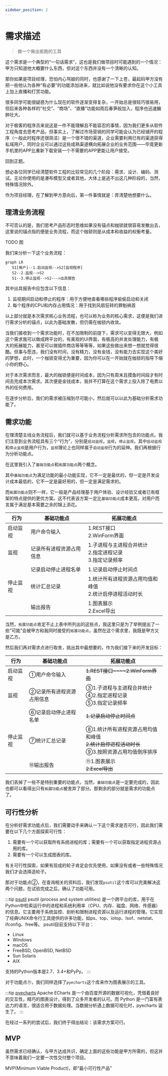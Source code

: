 ```yaml
---
sidebar_position: 2
---
```


# 需求描述

> 做一个揪出偷跑的工具

这个需求是一个典型的“一句话需求”，这也是我们做项目时可能遇到的一个情况：甲方只知道他大概要什么东西，但对这个东西并没有一个清晰的认知。

那你如果是项目经理，恐怕内心骂娘的同时，也感谢了一下上苍，最起码甲方没有把一些他认为各种“有必要”的功能添加进来，就比如说他没有要求你在这个小工具上加上直播和打赏功能。

很多同学可能很疑惑为什么现在的软件逐渐变得复杂，一开始总是很轻巧很易用，但后来各种各样的“社交”、“商场”、“直播”功能如雨后春笋般加入，程序也迅速臃肿壮大。

对于极客的程序员来说这是一件不能理解且不能容忍的事情，因为我们更多从软件工程角度去思考产品，但事实上，了解过市场营销的同学可能会认为已经铺开的程序（一般此时程序还很简洁）是一个很不错的渠道，企业需要利用已有的渠道获得私域用户，同时企业可以通过这些成熟渠道横向拓展企业的业务范围——毕竟更新手机里的APP比重新下载安装一个不需要的APP更能让用户接受。

回到正题。

想必各位同学已经清楚软件工程的比较常见的几个阶段：需求、设计、编码、测试。无论你使用的是瀑布模型又或者其他，大体上是逃不出这几种阶段的，当然，特殊情况除外。

作为项目经理，在了解到甲方意向后，第一件事情就是：弄清楚他想要什么。

## 理清业务流程

不可否认的是，我们思考产品形态时思维如果没有锚点和枷锁就很容易发散出去，这里说的锚点指的便是业务流程，而这个枷锁则是从成本和收益的权衡考量。

TODO 图

我们来分析一下这个业务流程：

```mermaid
graph LR
   S1[用户]--1.启动监视-->S2[监视程序]
   S2--2.监视-->S2
   S1--3.停止监视-->S2--->出具报告
```

其中出具报告中应包含以下信息：

1. 监视期间启动和停止的程序：用于方便地查看哪些程序偷偷启动和关闭
2. 每个程序的CPU和内存占用情况：用于找到风扇狂转的罪魁祸首

以上部分就是本次需求核心业务流程，也可以称为业务的核心需求，这便是我们进行需求分析的锚点，以此为基础发散，但仍需在枷锁内收敛。

当我们接收到一个需求功能时，在不加限制的前提下，需求可以变得无限大，例如这个需求我可以做成跨平台的，有美观的UI界面，有极高的并发处理能力，有极大的拓展能力，甚至可以做插件商店等等等等，如果这些做出来想一想就觉得很酷。但事与愿违，我们没有时间，没有精力，没有金钱，没有能力去实现这个美好的梦想，此时，一个枷锁变得尤为重要，因为你可以在一开始就在枷锁的指导下缩小你的野心。

对于本次需求而言，最大的枷锁便是时间成本，因为只有周末且摸鱼时间段才有时间去完成本次需求。其次便是金钱成本，我并不打算在这个需求上投入除了电费以外的任何费用。

在逐步分析后，我们的需求被压缩到尽可能小，然后就可以以此为基础分析需求功能了。

## 需求功能

在理清楚主线业务流程后，我们就可以基于业务流程分析需求所包含的功能点。我们注意到业务流程具有三个“行为”，分别是`启动监视`，`监视`，`停止监视`，其中`启动监视`和`停止监视`是用户行为，`监视`理论上也同样属于`启动监视`行为的延伸。我们再根据行为分析功能点。

在这里我引入了`基础功能点`和`拓展功能点`两个概念。

其中`基础功能点`为满足功能的最小功能实现，它不一定是最优的，但一定是开发设计成本最低的，它不一定是最好用的，但一定是满足需求的。

而`拓展功能点`则不一样，它一般是产品经理基于用户体验、设计经验又或者已有框架的特点提供的更优方案。这不代表该方案一定比`基础功能点`成本更高，对用户而言属于满足基本需要之余的锦上添花。

| 行为 | 基础功能点 | 拓展功能点 |
|---|---|---|
|启动监视|用户命令输入|1.REST接口<br/>2.WinForm界面|
|监视|记录所有进程资源占用信息|1.子进程与主进程合并统计<br>2.指定进程记录<br>3.指定记录频率|
||记录启动停止进程名单|1.记录启动停止时间点|
|停止监视|统计汇总记录|1.统计所有进程资源占用均值和峰值<br>2.统计启停进程活动时长|
||输出报告|1.图表展示<br>2.Excel导出|

当然，`拓展功能点`肯定不止上表中所列出的这些点，我这里只是为了举例提出了一些“可能”会被甲方和我同时接受的`拓展功能点`，虽然在这个需求里，我既是甲方又是乙方。

然后我们再对需求点进行取舍，挑出其中最想要的，作为我们接下来的开发目标：

| 行为 | 基础功能点 | 拓展功能点 |
|---|---|---|
|启动监视|①用户命令输入|~~1.REST接口~~~~2.WinForm界面~~|
|监视|②记录所有进程资源占用信息|③1.子进程与主进程合并统计<br>④2.指定进程记录<br>⑤3.指定记录频率|
||⑥记录启动停止进程名单|~~1.记录启动停止时间点~~|
|停止监视|⑦统计汇总记录|⑧1.统计所有进程资源占用均值和峰值<br/>~~2.统计启停进程活动时长~~<br/>⑨3.按照资源占用均值倒序排序|
||⑩输出报告|⑪1.图表展示<br>~~2.Excel导出~~|

我们丢掉了一些不是特别重要的功能点，当然，`基础功能点`是一定要完成的，因此也都可以看得出只有`拓展功能点`被舍弃了部分。那剩余的部分就是需求的功能点了。

## 可行性分析

在分析好需求功能点后，我们需要动手来确认一下这个需求是否可行，因此我们需要在以下几个方面探索可行性：

1. 需要有一个可以获取所有系统进程的库；需要有一个可以获取指定进程资源占用的库。
2. 需要有一个可以生成图表的库。

有关可行性探索，如果有现成的轮子肯定会优先使用，如果没有或者一些特殊情况我们才会选择造轮子。

那对于功能点②，在查询相关的资料后，我们发现`psutil`这个库可以完美解决这两个问题，在试验完成之后，确认了功能可用。

:::tip [psutil](https://psutil.readthedocs.io/en/latest/)
psutil (process and system utilities) 是一个跨平台的库，用于在Python中检索运行中的进程和系统利用率（CPU、内存、磁盘、网络、传感器）的信息。它主要用于系统监控、剖析和限制进程资源以及运行进程的管理。它实现了经典UNIX命令行工具提供的许多功能，如ps、top、iotop、lsof、netstat、ifconfig、free等。 psutil目前支持以下平台：

- Linux
- Windows
- macOS
- FreeBSD, OpenBSD, NetBSD
- Sun Solaris
- AIX

支持的Python版本是2.7、3.4+和PyPy。
:::

对于功能点⑪，我们同样选择了`pyecharts`这个库来作为图表展示的工具。

:::tip [pyecharts](https://05x-docs.pyecharts.org/#/zh-cn/prepare)
Apache ECharts 是一个由百度开源的数据可视化，凭借着良好的交互性，精巧的图表设计，得到了众多开发者的认可。而 Python 是一门富有表达力的语言，很适合用于数据处理。当数据分析遇上数据可视化时，pyecharts 诞生了。
:::

在经过一系列的尝试后，我们终于得出结论：该需求方案可行。

## MVP

虽然需求已经确认，与甲方达成共识，确定上面的这些功能是甲方所需的，但这并不意味着我们一定要一次性交付整个项目。

MVP(Minimum Viable Product)，即“最小可行性产品”